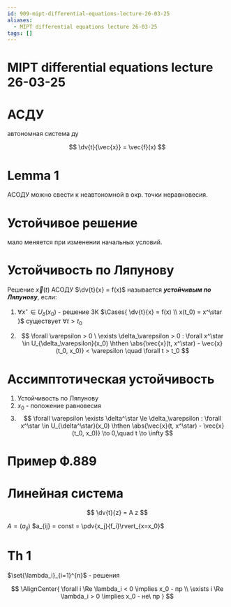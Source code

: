 ```yaml
---
id: 909-mipt-differential-equations-lecture-26-03-25
aliases:
  - MIPT differential equations lecture 26-03-25
tags: []
---
```


# MIPT differential equations lecture 26-03-25

# АСДУ

автономная система ду

$$
\dv{t}{\vec{x}} = \vec{f}(x)
$$

# Lemma 1

АСОДУ можно свести к неавтономной в окр. точки неравновесия.

# Устойчивое решение

мало меняется при изменении начальных условий.

# Устойчивость по Ляпунову

Решение $\vec{x}(t)$ АСОДУ $\dv{t}{x} = f(x)$ называется **_устойчивым по Ляпунову_**, если:

1. $\forall x^\star \in U_\delta(x_0)$ - решение ЗК $\Cases{
\dv{t}{x} = f(x) \\
x(t_0) = x^\star
}$ существует $\forall t > t_0$

2. $$
   \forall \varepsilon > 0 \ \exists \delta_\varepsilon > 0 :
   \forall x^\star \in U_{\delta_\varepsilon}(x_0) \hthen
   \abs{\vec{x}(t, x^\star) - \vec{x}(t_0, x_0)} < \varepsilon
   \quad
   \forall t > t_0
   $$

# Ассимптотическая устойчивость

1. Устойчивость по Ляпунову
2. $x_0$ - положение равновесия
3. $$
   \forall \varepsilon \exists \delta^\star \le \delta_\varepsilon :
   \forall x^\star \in U_{\delta^\star}(x_0) \hthen
   \abs{\vec{x}(t, x^\star) - \vec{x}(t_0, x_0)} \to 0,\quad t \to \infty
   $$

# Пример Ф.889

# Линейная система

$$
\dv{t}{z} = A z
$$

$A = (a_{ij})$
$a_{ij} = const = \pdv{x_j}{f_i}\rvert_{x=x_0}$

# Th 1

$\set{\lambda_i}_{i=1}^{n}$ - решения

$$
\AlignCenter{
\forall i \Re \lambda_i < 0 \implies x_0 - пр \\
\exists i \Re \lambda_i > 0 \implies x_0 - не\ пр
}
$$

